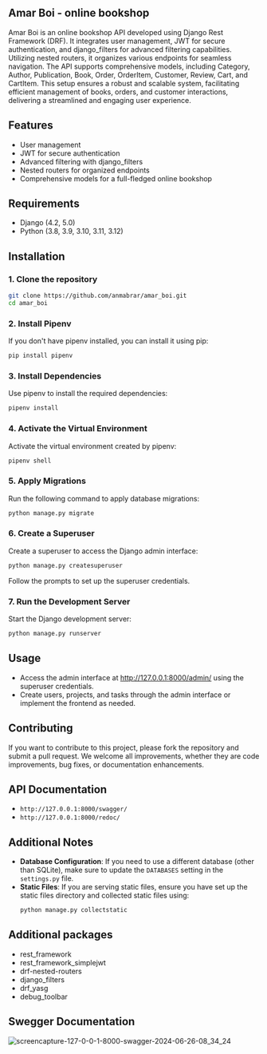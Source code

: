 ## Amar Boi - online bookshop
Amar Boi is an online bookshop API developed using Django Rest Framework (DRF). It integrates user management, JWT for secure authentication, and django_filters for advanced filtering capabilities. Utilizing nested routers, it organizes various endpoints for seamless navigation. The API supports comprehensive models, including Category, Author, Publication, Book, Order, OrderItem, Customer, Review, Cart, and CartItem. This setup ensures a robust and scalable system, facilitating efficient management of books, orders, and customer interactions, delivering a streamlined and engaging user experience.

## Features
- User management
- JWT for secure authentication
- Advanced filtering with django_filters
- Nested routers for organized endpoints
- Comprehensive models for a full-fledged online bookshop
## Requirements
- Django (4.2, 5.0)
- Python (3.8, 3.9, 3.10, 3.11, 3.12)
## Installation
### 1. Clone the repository
```sh
git clone https://github.com/anmabrar/amar_boi.git
cd amar_boi
```
### 2. Install Pipenv
If you don't have pipenv installed, you can install it using pip:
```sh
pip install pipenv
```
### 3. Install Dependencies
Use pipenv to install the required dependencies:
```sh
pipenv install
```
### 4. Activate the Virtual Environment
Activate the virtual environment created by pipenv:
```sh
pipenv shell
```
### 5. Apply Migrations
Run the following command to apply database migrations:
```sh
python manage.py migrate
```
### 6. Create a Superuser
Create a superuser to access the Django admin interface:
```sh
python manage.py createsuperuser
```
Follow the prompts to set up the superuser credentials.
### 7. Run the Development Server 
Start the Django development server:
```sh
python manage.py runserver
```
## Usage
- Access the admin interface at http://127.0.0.1:8000/admin/ using the superuser credentials.
- Create users, projects, and tasks through the admin interface or implement the frontend as needed.
## Contributing
If you want to contribute to this project, please fork the repository and submit a pull request. We welcome all improvements, whether they are code improvements, bug fixes, or documentation enhancements.
## API Documentation
- `http://127.0.0.1:8000/swagger/` 
- `http://127.0.0.1:8000/redoc/` 

## Additional Notes

-  **Database Configuration**: If you need to use a different database (other than SQLite), make sure to update the `DATABASES` setting in the `settings.py` file.
-  **Static Files**: If you are serving static files, ensure you have set up the static files directory and collected static files using:
   ```bash
   python manage.py collectstatic
    ```
## Additional packages
  - rest_framework
  - rest_framework_simplejwt
  - drf-nested-routers
  - django_filters
  - drf_yasg
  - debug_toolbar

## Swegger Documentation
![screencapture-127-0-0-1-8000-swagger-2024-06-26-08_34_24](https://github.com/anmabrar/amar_boi/assets/86479721/bcd72ac5-709d-4fcd-a856-5732358e20cc)
